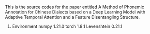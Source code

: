 This is the source codes for the paper entitled A Method of Phonemic Annotation for Chinese Dialects based on a Deep Learning Model with Adaptive Temporal Attention and a Feature Disentangling Structure.

1. Environment
   numpy 1.21.0
   torch 1.8.1
   Levenshtein 0.21.1
